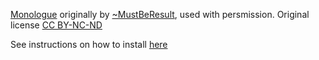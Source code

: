 [Monologue](http://mustberesult.deviantart.com/art/Monologue-309546410) originally by [~MustBeResult](http://mustberesult.deviantart.com/), used with persmission. Original license [CC BY-NC-ND](http://creativecommons.org/licenses/by-nc-nd/3.0/)

See instructions on how to install [here](https://github.com/andreaslarsen/parentheme/wiki/Installing#wallpapers)

